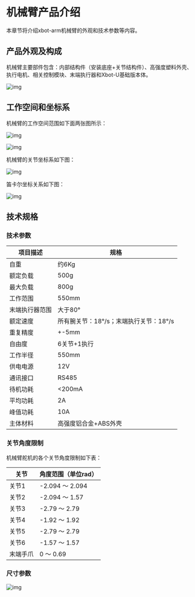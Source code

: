 # 机械臂产品介绍

本章节将介绍xbot-arm机械臂的外观和技术参数等内容。

## 产品外观及构成

机械臂主要部件包含：内部结构件（安装底座+关节结构件）、高强度塑料外壳、执行电机、相关控制模块、末端执行器和Xbot-U基础版本体。

![img](arm_imgs/w1.png) 



## 工作空间和坐标系

机械臂的工作空间范围如下面两张图所示：

![img](arm_imgs/w4.png) 

![img](arm_imgs/w3.png)



机械臂的关节坐标系如下图：

![img](arm_imgs/w6.png)



笛卡尔坐标关系如下图：

![img](arm_imgs/w5.png)





## 技术规格

### 技术参数

| **项目描述**   | **规格**                               |
| -------------- | -------------------------------------- |
| 自重           | 约6Kg                                  |
| 额定负载       | 500g                                   |
| 最大负载       | 800g                                   |
| 工作范围       | 550mm                                  |
| 末端执行器范围 | 大于80°                                |
| 额定速度       | 所有腕关节：18°/s；末端执行关节：18°/s |
| 重复精度       | +-5mm                                  |
| 自由度         | 6关节+1执行                            |
| 工作半径       | 550mm                                  |
| 供电电源       | 12V                                    |
| 通讯接口       | RS485                                  |
| 待机功耗       | <200mA                                 |
| 平均功耗       | 2A                                     |
| 峰值功耗       | 10A                                    |
| 主体材料       | 高强度铝合金+ABS外壳                   |

### 关节角度限制

机械臂舵机的各个关节角度限制如下表：

| 关节     | 角度范围（单位rad） |
| -------- | ------------------- |
| 关节1    | -2.094  ～  2.094   |
| 关节2    | -2.094 ～ 1.57      |
| 关节3    | -2.79 ～ 2.79       |
| 关节4    | -1.92 ～ 1.92       |
| 关节5    | -2.79 ～ 2.79       |
| 关节6    | -1.57 ～ 1.57       |
| 末端手爪 | 0 ～ 0.69           |

### 尺寸参数

![img](arm_imgs/w7.png)

